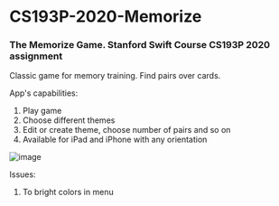 # CS193P-2020-Memorize
### The Memorize Game. Stanford Swift Course CS193P 2020 assignment

Classic game for memory training. Find pairs over cards.

App's capabilities:
1. Play game
2. Choose different themes
3. Edit or create theme, choose number of pairs and so on
4. Available for iPad and iPhone with any orientation

![image](https://user-images.githubusercontent.com/22581094/136552902-6a0ca871-a1e3-4f26-9be2-8c0720627e89.png)


Issues:
1. To bright colors in menu

